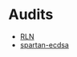 # Audits

- [RLN](https://github.com/nullity00/audits/blob/main/RLN.md)
- [spartan-ecdsa](https://github.com/nullity00/audits/blob/main/Spartan-ecdsa.md)
